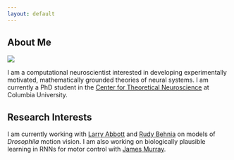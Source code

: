 ```yaml
---
layout: default
---
```


## About Me

<img class="profile-picture" src="sherlock.jpg">

I am a computational neuroscientist interested in developing experimentally motivated, mathematically grounded theories of neural systems. I am currently a PhD student in the [Center for Theoretical Neuroscience](https://ctn.zuckermaninstitute.columbia.edu/) at Columbia University.


## Research Interests

I am currently working with [Larry Abbott](https://zuckermaninstitute.columbia.edu/larry-f-abbott-phd) and [Rudy Behnia](http://behnialab.neuroscience.columbia.edu/) on models of *Drosophila* motion vision. I am also working on biologically plausible learning in RNNs for motor control with [James Murray](https://murraylab.uoregon.edu/).

